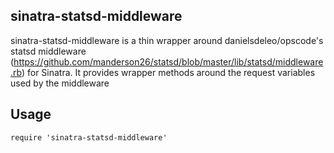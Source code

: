 ## sinatra-statsd-middleware ##
sinatra-statsd-middleware is a thin wrapper around danielsdeleo/opscode's statsd middleware (https://github.com/manderson26/statsd/blob/master/lib/statsd/middleware.rb) for Sinatra.  It provides wrapper methods around the request variables used by the middleware

## Usage ##

    require 'sinatra-statsd-middleware'

